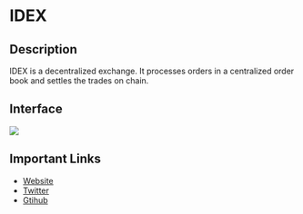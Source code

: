 # IDEX

## Description

IDEX is a decentralized exchange. It processes orders in a centralized order book and settles the trades on chain.

## Interface

![](../../../.gitbook/assets/idex_interface.png)

## Important Links

* [Website](https://idex.market/)  
* [Twitter](https://twitter.com/aurora_dao)  
* [Gtihub](https://github.com/AuroraDAO)

